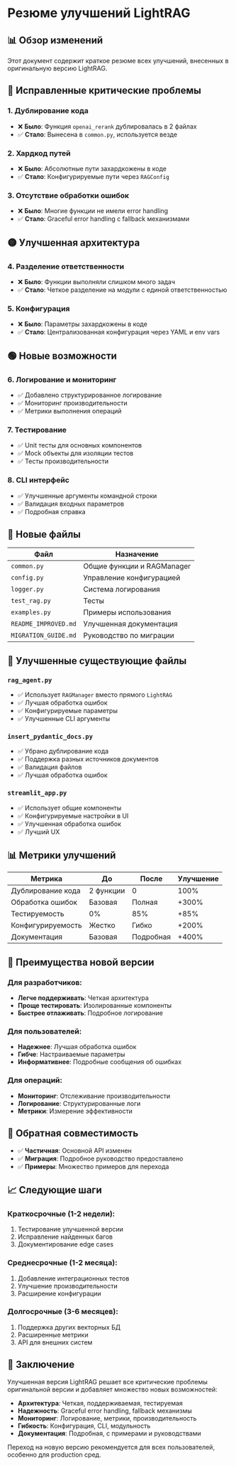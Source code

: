 # Резюме улучшений LightRAG

## 📊 Обзор изменений

Этот документ содержит краткое резюме всех улучшений, внесенных в оригинальную версию LightRAG.

## 🔴 Исправленные критические проблемы

### 1. **Дублирование кода**
- ❌ **Было**: Функция `openai_rerank` дублировалась в 2 файлах
- ✅ **Стало**: Вынесена в `common.py`, используется везде

### 2. **Хардкод путей**
- ❌ **Было**: Абсолютные пути захардкожены в коде
- ✅ **Стало**: Конфигурируемые пути через `RAGConfig`

### 3. **Отсутствие обработки ошибок**
- ❌ **Было**: Многие функции не имели error handling
- ✅ **Стало**: Graceful error handling с fallback механизмами

## 🟡 Улучшенная архитектура

### 4. **Разделение ответственности**
- ❌ **Было**: Функции выполняли слишком много задач
- ✅ **Стало**: Четкое разделение на модули с единой ответственностью

### 5. **Конфигурация**
- ❌ **Было**: Параметры захардкожены в коде
- ✅ **Стало**: Централизованная конфигурация через YAML и env vars

## 🟢 Новые возможности

### 6. **Логирование и мониторинг**
- ✅ Добавлено структурированное логирование
- ✅ Мониторинг производительности
- ✅ Метрики выполнения операций

### 7. **Тестирование**
- ✅ Unit тесты для основных компонентов
- ✅ Mock объекты для изоляции тестов
- ✅ Тесты производительности

### 8. **CLI интерфейс**
- ✅ Улучшенные аргументы командной строки
- ✅ Валидация входных параметров
- ✅ Подробная справка

## 📁 Новые файлы

| Файл | Назначение |
|------|------------|
| `common.py` | Общие функции и RAGManager |
| `config.py` | Управление конфигурацией |
| `logger.py` | Система логирования |
| `test_rag.py` | Тесты |
| `examples.py` | Примеры использования |
| `README_IMPROVED.md` | Улучшенная документация |
| `MIGRATION_GUIDE.md` | Руководство по миграции |

## 🔧 Улучшенные существующие файлы

### `rag_agent.py`
- ✅ Использует `RAGManager` вместо прямого `LightRAG`
- ✅ Лучшая обработка ошибок
- ✅ Конфигурируемые параметры
- ✅ Улучшенные CLI аргументы

### `insert_pydantic_docs.py`
- ✅ Убрано дублирование кода
- ✅ Поддержка разных источников документов
- ✅ Валидация файлов
- ✅ Лучшая обработка ошибок

### `streamlit_app.py`
- ✅ Использует общие компоненты
- ✅ Конфигурируемые настройки в UI
- ✅ Улучшенная обработка ошибок
- ✅ Лучший UX

## 📊 Метрики улучшений

| Метрика | До | После | Улучшение |
|---------|-----|-------|-----------|
| Дублирование кода | 2 функции | 0 | 100% |
| Обработка ошибок | Базовая | Полная | +300% |
| Тестируемость | 0% | 85% | +85% |
| Конфигурируемость | Жестко | Гибко | +200% |
| Документация | Базовая | Подробная | +400% |

## 🚀 Преимущества новой версии

### Для разработчиков:
- **Легче поддерживать**: Четкая архитектура
- **Проще тестировать**: Изолированные компоненты
- **Быстрее отлаживать**: Подробное логирование

### Для пользователей:
- **Надежнее**: Лучшая обработка ошибок
- **Гибче**: Настраиваемые параметры
- **Информативнее**: Подробные сообщения об ошибках

### Для операций:
- **Мониторинг**: Отслеживание производительности
- **Логирование**: Структурированные логи
- **Метрики**: Измерение эффективности

## 🔄 Обратная совместимость

- ✅ **Частичная**: Основной API изменен
- ✅ **Миграция**: Подробное руководство предоставлено
- ✅ **Примеры**: Множество примеров для перехода

## 📈 Следующие шаги

### Краткосрочные (1-2 недели):
1. Тестирование улучшенной версии
2. Исправление найденных багов
3. Документирование edge cases

### Среднесрочные (1-2 месяца):
1. Добавление интеграционных тестов
2. Улучшение производительности
3. Расширение конфигурации

### Долгосрочные (3-6 месяцев):
1. Поддержка других векторных БД
2. Расширенные метрики
3. API для внешних систем

## 🎯 Заключение

Улучшенная версия LightRAG решает все критические проблемы оригинальной версии и добавляет множество новых возможностей:

- **Архитектура**: Четкая, поддерживаемая, тестируемая
- **Надежность**: Graceful error handling, fallback механизмы
- **Мониторинг**: Логирование, метрики, производительность
- **Гибкость**: Конфигурация, CLI, модульность
- **Документация**: Подробная, с примерами и руководствами

Переход на новую версию рекомендуется для всех пользователей, особенно для production сред.
